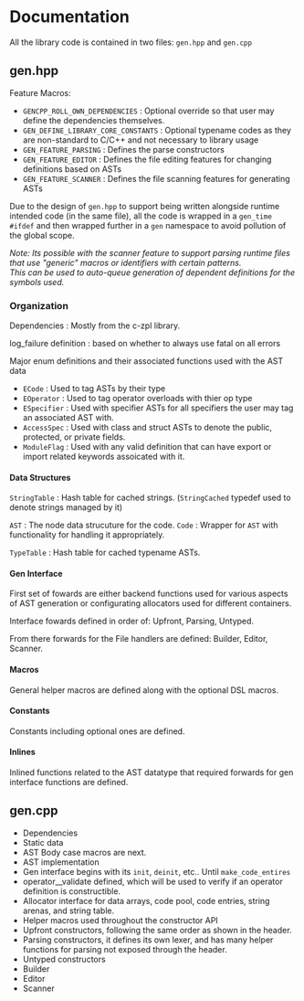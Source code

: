 # Documentation

All the library code is contained in two files: `gen.hpp` and `gen.cpp`

## gen.hpp

Feature Macros:

* `GENCPP_ROLL_OWN_DEPENDENCIES` : Optional override so that user may define the dependencies themselves.
* `GEN_DEFINE_LIBRARY_CORE_CONSTANTS` : Optional typename codes as they are non-standard to C/C++ and not necessary to library usage
* `GEN_FEATURE_PARSING` : Defines the parse constructors
* `GEN_FEATURE_EDITOR` : Defines the file editing features for changing definitions based on ASTs
* `GEN_FEATURE_SCANNER` : Defines the file scanning features for generating ASTs

Due to the design of `gen.hpp` to support being written alongside runtime intended code (in the same file), all the code is wrapped in a `gen_time` `#ifdef` and then wrapped further in a `gen` namespace to avoid pollution of the global scope.

*Note: Its possible with the scanner feature to support parsing runtime files that use "generic" macros or identifiers with certain patterns.  
This can be used to auto-queue generation of dependent definitions for the symbols used.*

### Organization

Dependencies : Mostly from the c-zpl library.

log_failure definition : based on whether to always use fatal on all errors

Major enum definitions and their associated functions used with the AST data

* `ECode` : Used to tag ASTs by their type
* `EOperator` : Used to tag operator overloads with thier op type
* `ESpecifier` : Used with specifier ASTs for all specifiers the user may tag an associated
AST with.
* `AccessSpec` : Used with class and struct ASTs to denote the public, protected, or private fields.
* `ModuleFlag` : Used with any valid definition that can have export or import related keywords assoicated with it.

#### Data Structures

`StringTable` : Hash table for cached strings. (`StringCached` typedef used to denote strings managed by it)

`AST` : The node data strucuture for the code.
`Code` : Wrapper for `AST` with functionality for handling it appropriately.

`TypeTable` : Hash table for cached typename ASTs.

#### Gen Interface

First set of fowards are either backend functions used for various aspects of AST generation or configurating allocators used for different containers.

Interface fowards defined in order of: Upfront, Parsing, Untyped.

From there forwards for the File handlers are defined: Builder, Editor, Scanner.

#### Macros

General helper macros are defined along with the optional DSL macros.

#### Constants

Constants including optional ones are defined.

#### Inlines

Inlined functions related to the AST datatype that required forwards for gen interface functions are defined.

## gen.cpp

* Dependencies
* Static data
* AST Body case macros are next.
* AST implementation
* Gen interface begins with its `init`, `deinit`, etc.. Until `make_code_entires`
* operator__validate defined, which will be used to verify if an operator definition is constructible.
* Allocator interface for data arrays, code pool, code entries, string arenas, and string table.
* Helper macros used throughout the constructor API
* Upfront constructors, following the same order as shown in the header.
* Parsing constructors, it defines its own lexer, and has many helper functions for parsing not exposed through the header.
* Untyped constructors
* Builder
* Editor
* Scanner
